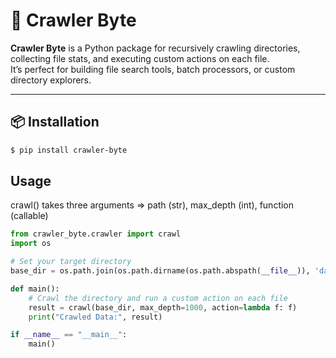 # 🚀 Crawler Byte

**Crawler Byte** is a Python package for recursively crawling directories, collecting file stats, and executing custom actions on each file.  
It’s perfect for building file search tools, batch processors, or custom directory explorers.

---

## 📦 Installation

```bash
$ pip install crawler-byte
```




## Usage
crawl() takes three arguments
=> path (str), max_depth (int), function (callable)

``` python
from crawler_byte.crawler import crawl
import os

# Set your target directory
base_dir = os.path.join(os.path.dirname(os.path.abspath(__file__)), 'data')

def main():
    # Crawl the directory and run a custom action on each file
    result = crawl(base_dir, max_depth=1000, action=lambda f: f)
    print("Crawled Data:", result)

if __name__ == "__main__":
    main()
```